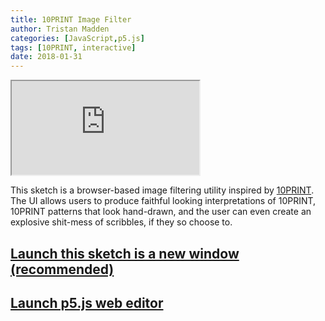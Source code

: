 ```yaml
---
title: 10PRINT Image Filter
author: Tristan Madden
categories: [JavaScript,p5.js]
tags: [10PRINT, interactive]
date: 2018-01-31
---
```

<div class="iframe-wrapper-1-1">
    <iframe src="https://editor.p5js.org/Berkanan/full/YDIQkPqbb"></iframe>
</div>

This sketch is a browser-based image filtering utility inspired by <a href="https://10print.org/">10PRINT</a>. The UI allows users to produce faithful looking interpretations of 10PRINT, 10PRINT patterns that look hand-drawn, and the user can even create an explosive shit-mess of scribbles, if they so choose to.

<h2><a href="https://editor.p5js.org/Berkanan/full/YDIQkPqbb" target="_blank">Launch this sketch is a new window (recommended)</a></h2>

<h2><a href="https://editor.p5js.org/Berkanan/sketches/YDIQkPqbb">Launch p5.js web editor</a></h2>